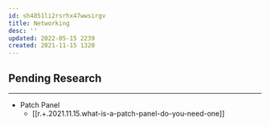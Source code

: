 ```yaml
---
id: sh4851li2rsrhx47wwsirgv
title: Networking
desc: ''
updated: 2022-05-15 2239
created: 2021-11-15 1320
---
```


## Pending Research

---

- Patch Panel
  - [[r.+.2021.11.15.what-is-a-patch-panel-do-you-need-one]]

